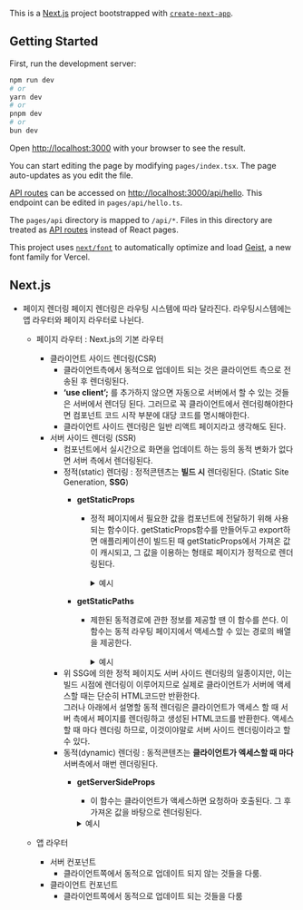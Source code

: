This is a [Next.js](https://nextjs.org) project bootstrapped with [`create-next-app`](https://nextjs.org/docs/pages/api-reference/create-next-app).

## Getting Started

First, run the development server:

```bash
npm run dev
# or
yarn dev
# or
pnpm dev
# or
bun dev
```

Open [http://localhost:3000](http://localhost:3000) with your browser to see the result.

You can start editing the page by modifying `pages/index.tsx`. The page auto-updates as you edit the file.

[API routes](https://nextjs.org/docs/pages/building-your-application/routing/api-routes) can be accessed on [http://localhost:3000/api/hello](http://localhost:3000/api/hello). This endpoint can be edited in `pages/api/hello.ts`.

The `pages/api` directory is mapped to `/api/*`. Files in this directory are treated as [API routes](https://nextjs.org/docs/pages/building-your-application/routing/api-routes) instead of React pages.

This project uses [`next/font`](https://nextjs.org/docs/pages/building-your-application/optimizing/fonts) to automatically optimize and load [Geist](https://vercel.com/font), a new font family for Vercel.

## Next.js
- 페이지 렌더링
페이지 렌더링은 라우팅 시스템에 따라 달라진다.
라우팅시스템에는 앱 라우터와 페이지 라우터로 나뉜다.
    - 페이지 라우터 : Next.js의 기본 라우터
        - 클라이언트 사이드 렌더링(CSR)
            - 클라이언트측에서 동적으로 업데이트 되는 것은 클라이언트 측으로 전송된 후 렌더링된다.
            - **‘use client’;** 를 추가하지 않으면 자동으로 서버에서 할 수 있는 것들은 서버에서 렌더딩 된다. 그러므로 꼭 클라이언트에서 렌더링해야한다면 컴포넌트 코드 시작 부분에 대당 코드를 명시해야한다.
            - 클라이언트 사이드 렌더링은 일반 리액트 페이지라고 생각해도 된다.
        - 서버 사이드 렌더링 (SSR)
            - 컴포넌트에서 실시간으로 화면을 업데이트 하는 등의 동적 변화가 없다면 서버 측에서 렌더링된다.
            - 정적(static) 렌더링 : 정적콘텐츠는 **빌드 시** 렌더링된다. (Static Site Generation, **SSG**)
                - **getStaticProps**
                    - 정적 페이지에서 필요한 값을 컴포넌트에 전달하기 위해 사용되는 함수이다.
                    getStaticProps함수를 만들어두고 export하면 애플리케이션이 빌드된 때 getStaticProps에서 가져온 값이 캐시되고, 그 값을 이용하는 형태로 페이지가 정적으로 렌더링된다.
                        <details>
                        <summary>예시</summary>
                        <div markdown="1">

                        ```tsx
                        //사용법
                        export function getStaticProps({params}) }
                        //...처리...
                        return 값; //반환값은 정적속성이며 키:값 형태로 반환한다.
                        }
                        
                        //전달 받는 컴포넌트
                        export default function 이름({children, 속성 이름}) {...} //속성 이름에 전달받은 값의 인수들을 입력한다.
                        
                        //예시
                        export function getStaticProps({params}) {
                        const data = {
                            title : 'Static Page',
                            msg : '정적 속성 예제입니다.'
                        };
                        
                        return {
                            props: {
                            data : data
                            }
                        };
                        }
                        
                        export default function StaticPage({data}) {
                        return(
                            <main>
                            <h1 className="header">{data.title}</h1>
                            <p>{data.msg}</p>
                            </main>
                        );
                        }
                        ```
                        </div>
                        </details>
                            
                - **getStaticPaths**
                    - 제한된 동적경로에 관한 정보를 제공할 땐 이 함수를 쓴다. 이 함수는 동적 라우팅 페이지에서 액세스할 수 있는 경로의 배열을 제공한다.
                        <details>
                        <summary>예시</summary>
                        <div markdown="1">
                            
                        ```tsx
                        //사용법
                        export function getStaticPaths() {
                            return {
                            paths: 경로의 배열,
                                fallback: <boolean>  //false로 설정하면 404에러발생
                            //true로 설정하면 동적 라우팅 파라미터로서 페이지가 호출되고,
                            //페이지가 호출된다는 것은 뭔가 처리를 해야만 한다는 뜻이고,
                            //이 경우 정적 페이지가 아니라고 생각해도 된다!
                            };
                        }
                        
                        //전달받을 땐 getStaticProps({인수}) 사용
                        
                        //예시
                        export function getStaticPaths() {
                            const path = [
                            '/name/kim',
                            '/name/lee'
                            ];
                            return {
                            paths:path,
                            fallback: false
                            };
                        }
                        
                        export function getStaticProps({ params }) {
                            const data = {
                            kim:{
                                title:'KIM-web',
                                msg:"This is Kim's web site."
                            },
                            lee:{
                                title:'Lee의 방',
                                msg:'여기는 Lee의 방입니다.'
                            }
                            };
                        
                            return {
                                props: {
                                    data:data[params.name]
                                }
                            };
                        }
                        ```
                        </div>
                        </details>
            - 위 SSG에 의한 정적 페이지도 서버 사이드 렌더링의 일종이지만, 이는 빌드 시점에 렌더링이 이루어지므로 실제로 클라이언트가 서버에 액세스할 때는 단순히 HTML코드만 반환한다.  
            그러나 아래에서 설명할 동적 렌더링은 클라이언트가 액세스 할 때 서버 측에서 페이지를 렌더링하고 생성된 HTML코드를 반환한다. 액세스할 때 마다 렌더링 하므로, 이것이야말로 서버 사이드 렌더링이라고 할 수 있다.
            - 동적(dynamic) 렌더링 : 동적콘텐츠는 **클라이언트가 엑세스할 때 마다** 서버측에서 매번 렌더링된다.
                - **getServerSideProps**
                    - 이 함수는 클라이언트가 액세스하면 요청하마 호출된다. 그 후 가져온 값을 바탕으로 렌더링된다.

                    <details>
                    <summary>예시</summary>
                    <div markdown="1">
                    
                    ```tsx
                    export function getServerSideProps({params}) {
                        //처리
                        return 값;
                    }
                    ```

    - 앱 라우터
        - 서버 컨포넌트
            - 클라이언트쪽에서 동적으로 업데이트 되지 않는 것들을 다룸.
        - 클라이언트 컨포넌트
            - 클라이언트쪽에서 동적으로 업데이트 되는 것들을 다룸